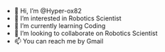 - 👋 Hi, I’m @Hyper-ox82
- 👀 I’m interested in Robotics Scientist
- 🌱 I’m currently learning Coding
- 💞️ I’m looking to collaborate on Robotics Scientist
- 📫 You can reach me by Gmail

<!---
Hyper-ox82/Hyper-ox82 is a ✨ special ✨ repository because its `README.md` (this file) appears on your GitHub profile.
You can click the Preview link to take a look at your changes.
--->
